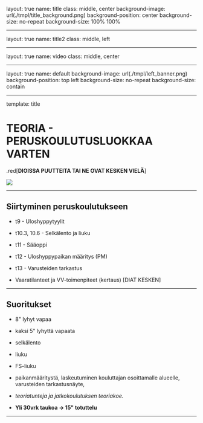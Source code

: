 
layout: true
name: title
class: middle, center
background-image: url(./tmpl/title_background.png)
background-position: center
background-size: no-repeat
background-size: 100% 100%

---

layout: true
name: title2
class: middle, left

---

layout: true
name: video
class: middle, center

---

layout: true
name: default
background-image: url(./tmpl/left_banner.png)
background-position: top left
background-size: no-repeat
background-size: contain

---

template: title

# TEORIA - PERUSKOULUTUSLUOKKAA VARTEN

.red[**DIOISSA PUUTTEITA TAI NE OVAT KESKEN VIELÄ**]

![](./tmpl/logo_sil.png)

---

## Siirtyminen peruskoulutukseen

- t9 - Uloshyppytyylit

- t10.3, 10.6 - Selkälento ja liuku

- t11 - Sääoppi

- t12 - Uloshyppypaikan määritys (PM)

- t13 - Varusteiden tarkastus

- Vaaratilanteet ja VV-toimenpiteet (kertaus) \[DIAT KESKEN\]

---

## Suoritukset

-   8" lyhyt vapaa

-   kaksi 5" lyhyttä vapaata

-   selkälento

-   liuku

-   FS-liuku

-   paikanmääritystä, laskeutuminen kouluttajan osoittamalle alueelle,
    varusteiden tarkastusnäyte,

-   *teoriatunteja ja jatkokoulutuksen teoriakoe.*

-   **Yli 30vrk taukoa -&gt; 15" totuttelu**

---

